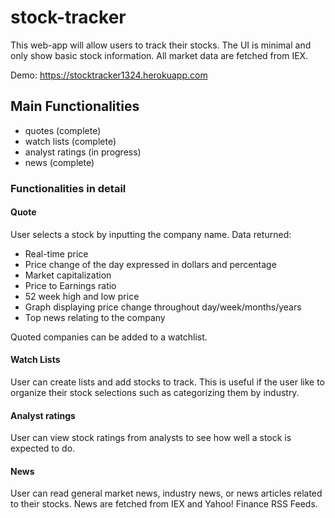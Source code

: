 # stock-tracker

This web-app will allow users to track their stocks. The UI is minimal and only show basic stock information. All market data are fetched from IEX.

Demo:
https://stocktracker1324.herokuapp.com

## Main Functionalities
* quotes (complete)
* watch lists (complete)
* analyst ratings (in progress)
* news (complete)

### Functionalities in detail
#### Quote
User selects a stock by inputting the company name.
Data returned:
* Real-time price
* Price change of the day expressed in dollars and percentage
* Market capitalization
* Price to Earnings ratio
* 52 week high and low price
* Graph displaying price change throughout day/week/months/years
* Top news relating to the company

Quoted companies can be added to a watchlist.

#### Watch Lists
User can create lists and add stocks to track. This is useful if the user like to organize their stock selections such as categorizing them by industry.

#### Analyst ratings
User can view stock ratings from analysts to see how well a stock is expected to do.

#### News
User can read general market news, industry news, or news articles related to their stocks. News are fetched from IEX and Yahoo! Finance RSS Feeds.

